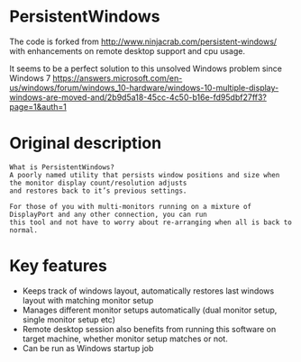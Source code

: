 # PersistentWindows
The code is forked from http://www.ninjacrab.com/persistent-windows/ with enhancements on remote desktop support and cpu usage.

It seems to be a perfect solution to this unsolved Windows problem since Windows 7
https://answers.microsoft.com/en-us/windows/forum/windows_10-hardware/windows-10-multiple-display-windows-are-moved-and/2b9d5a18-45cc-4c50-b16e-fd95dbf27ff3?page=1&auth=1


# Original description
```
What is PersistentWindows?
A poorly named utility that persists window positions and size when the monitor display count/resolution adjusts 
and restores back to it’s previous settings.

For those of you with multi-monitors running on a mixture of DisplayPort and any other connection, you can run 
this tool and not have to worry about re-arranging when all is back to normal.

```
# Key features 
- Keeps track of windows layout, automatically restores last windows layout with matching monitor setup
- Manages different monitor setups automatically (dual monitor setup, single monitor setup etc)
- Remote desktop session also benefits from running this software on target machine, whether monitor setup matches or not.
- Can be run as Windows startup job

